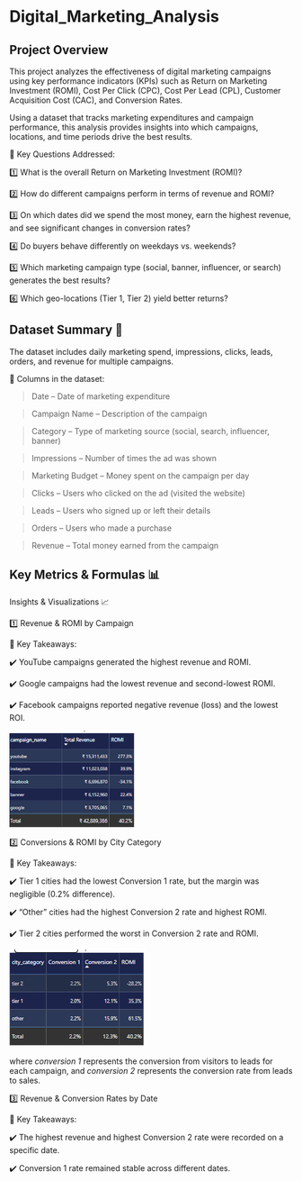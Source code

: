 # Digital_Marketing_Analysis

## Project Overview

This project analyzes the effectiveness of digital marketing campaigns using key performance indicators (KPIs) such as Return on Marketing Investment (ROMI), Cost Per Click (CPC), Cost Per Lead (CPL), Customer Acquisition Cost (CAC), and Conversion Rates.

Using a dataset that tracks marketing expenditures and campaign performance, this analysis provides insights into which campaigns, locations, and time periods drive the best results.

📌 Key Questions Addressed:

1️⃣ What is the overall Return on Marketing Investment (ROMI)?

2️⃣ How do different campaigns perform in terms of revenue and ROMI?

3️⃣ On which dates did we spend the most money, earn the highest revenue, and see significant changes in conversion rates?

4️⃣ Do buyers behave differently on weekdays vs. weekends?

5️⃣ Which marketing campaign type (social, banner, influencer, or search) generates the best results?

6️⃣ Which geo-locations (Tier 1, Tier 2) yield better returns?

## Dataset Summary 📂
The dataset includes daily marketing spend, impressions, clicks, leads, orders, and revenue for multiple campaigns.

🔹 Columns in the dataset:

> Date – Date of marketing expenditure

> Campaign Name – Description of the campaign

> Category – Type of marketing source (social, search, influencer, banner)

> Impressions – Number of times the ad was shown

> Marketing Budget – Money spent on the campaign per day

> Clicks – Users who clicked on the ad (visited the website)

> Leads – Users who signed up or left their details

> Orders – Users who made a purchase

> Revenue – Total money earned from the campaign

## Key Metrics & Formulas 📊

Insights & Visualizations 📈

1️⃣ Revenue & ROMI by Campaign

📌 Key Takeaways:

✔️ YouTube campaigns generated the highest revenue and ROMI.

✔️ Google campaigns had the lowest revenue and second-lowest ROMI.

✔️ Facebook campaigns reported negative revenue (loss) and the lowest ROI.

![Revenue/ROI](https://github.com/OlanikeCJ/Digital_Marketing_Analysis/blob/main/Images%20-%20DigiMakting/revenue_roi.png)

2️⃣ Conversions & ROMI by City Category

📌 Key Takeaways:

✔️ Tier 1 cities had the lowest Conversion 1 rate, but the margin was negligible (0.2% difference).

✔️ “Other” cities had the highest Conversion 2 rate and highest ROMI.

✔️ Tier 2 cities performed the worst in Conversion 2 rate and ROMI.

![ROMI/Conversions/city](https://github.com/OlanikeCJ/Digital_Marketing_Analysis/blob/main/Images%20-%20DigiMakting/conv_city_category.png?raw=true)

where 
*conversion 1* represents the conversion from visitors to leads for each campaign, and 
*conversion 2* represents the conversion rate from leads to sales. 

3️⃣ Revenue & Conversion Rates by Date

📌 Key Takeaways:

✔️ The highest revenue and highest Conversion 2 rate were recorded on a specific date.

✔️ Conversion 1 rate remained stable across different dates.





